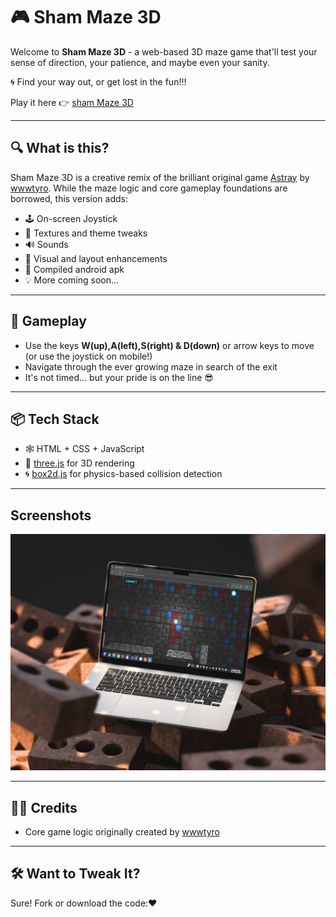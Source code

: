 # 🎮 Sham Maze 3D

Welcome to **Sham Maze 3D** - a web-based 3D maze game that'll test your sense of direction, your patience, and maybe even your sanity.

🌀 Find your way out, or get lost in the fun!!!

Play it here 👉 [sham Maze 3D](https://shamvoke.github.io/shammaze3D/)

---

## 🔍 What is this?

Sham Maze 3D is a creative remix of the brilliant original game [Astray](https://github.com/wwwtyro/Astray) by [wwwtyro](https://github.com/wwwtyro). While the maze logic and core gameplay foundations are borrowed, this version adds:

- 🕹️ On-screen Joystick
- 🌆 Textures and theme tweaks
- 🔊 Sounds
- 🎨 Visual and layout enhancements
- 🤖 Compiled android apk
- 💡 More coming soon...

---

## 🧩 Gameplay

- Use the keys **W(up),A(left),S(right) & D(down)** or arrow keys to move (or use the joystick on mobile!)
- Navigate through the ever growing maze in search of the exit
- It's not timed... but your pride is on the line 😎

---

## 📦 Tech Stack

- 🕸️ HTML + CSS + JavaScript
- 🧱 [three.js](https://threejs.org/) for 3D rendering
- 🌀 [box2d.js](https://github.com/kripken/box2d.js) for physics-based collision detection

---

## Screenshots

![[Sham Maze 3D Screenshot]](/img/sham-maze.jpg)

---

## 🧑‍🎨 Credits

- Core game logic originally created by [wwwtyro](https://github.com/wwwtyro/Astray)

---

## 🛠️ Want to Tweak It?

Sure! Fork or download the code:❤️